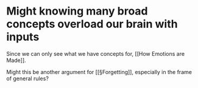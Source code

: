 # Might knowing many broad concepts overload our brain with inputs
Since we can only see what we have concepts for, [[How Emotions are Made]].

Might this be another argument for [[§Forgetting]], especially in the frame of general rules?

<!-- #p1 -->

<!-- {BearID:F19E729F-1611-4B2B-8B33-9BA430DDED69-8976-000002737DB2E6B5} -->

